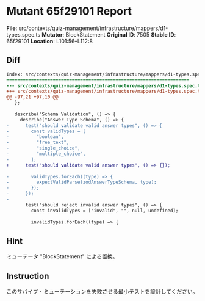 # Mutant 65f29101 Report

**File**: src/contexts/quiz-management/infrastructure/mappers/d1-types.spec.ts
**Mutator**: BlockStatement
**Original ID**: 7505
**Stable ID**: 65f29101
**Location**: L101:56–L112:8

## Diff

```diff
Index: src/contexts/quiz-management/infrastructure/mappers/d1-types.spec.ts
===================================================================
--- src/contexts/quiz-management/infrastructure/mappers/d1-types.spec.ts	original
+++ src/contexts/quiz-management/infrastructure/mappers/d1-types.spec.ts	mutated #7505
@@ -97,21 +97,10 @@
   };
 
   describe("Schema Validation", () => {
     describe("Answer Type Schema", () => {
-      test("should validate valid answer types", () => {
-        const validTypes = [
-          "boolean",
-          "free_text",
-          "single_choice",
-          "multiple_choice",
-        ];
+      test("should validate valid answer types", () => {});
 
-        validTypes.forEach((type) => {
-          expectValidParse(zodAnswerTypeSchema, type);
-        });
-      });
-
       test("should reject invalid answer types", () => {
         const invalidTypes = ["invalid", "", null, undefined];
 
         invalidTypes.forEach((type) => {
```

## Hint

ミューテータ "BlockStatement" による置換。

## Instruction

このサバイブ・ミューテーションを失敗させる最小テストを設計してください。
